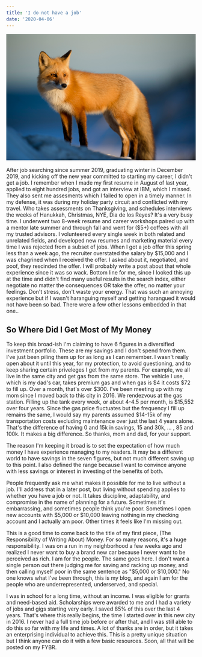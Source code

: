 ```yaml
---
title: 'I do not have a job'
date: '2020-04-06'
---
```


![photo](post2photo1.jpg)

After job searching since summer 2019, graduating winter in December 2019, and kicking off the new year committed to starting my career, I didn't get a job. I remember when I made my first resume in August of last year, applied to eight hundred jobs, and got an interview at IBM, which I missed. They also sent me assesments which I failed to open in a timely manner. In my defense, it was during my holiday party circuit and conflicted with my travel. Who takes assessments on Thanksgiving, and schedules interviews the weeks of Hanukkah, Christmas, NYE, Dia de los Reyes? It's a very busy time. I underwent two 8-week resume and career workshops paired up with a mentor late summer and through fall and went for ($5+) coffees with all my trusted advisors. I volunteered every single week in both related and unrelated fields, and developed new resumes and marketing material every time I was rejected from a subset of jobs. When I got a job offer this spring less than a week ago, the recruiter overstated the salary by $15,000 and I was chagrined when I received the offer. I asked about it, negotiated, and poof, they rescinded the offer. I will probably write a post about that whole experience since it was so wack. Bottom line for me, since I looked this up at the time and didn't find many useful results in the search index, either negotiate no matter the consequences OR take the offer, no matter your feelings. Don't stress, don't waste your energy. That was such an annoying experience but if I wasn't haranguing myself and getting harangued it would not have been so bad. There were a few other lessons embedded in that one..

## So Where Did I Get Most of My Money

To keep this broad-ish I'm claiming to have 6 figures in a diversified investment portfolio. These are my savings and I don't spend from them. I've just been piling them up for as long as I can remember. I wasn't really open about it until this year, for my protection, to avoid questioning, and to keep sharing certain priveleges I get from my parents. For example, we all live in the same city and get gas from the same store. The vehicle I use, which is my dad's car, takes premium gas and when gas is $4 it costs $72 to fill up. Over a month, that's over $300. I've been meeting up with my mom since I moved back to this city in 2016. We rendezvous at the gas station. Filling up the tank every week, or about 4-4.5 per month, is $15,552 over four years. Since the gas price fluctuates but the frequency I fill up remains the same, I would say my parents assumed $14-15k of my transportation costs excluding maintenance over just the last 4 years alone. That's the difference of having 0 and 15k in savings, 15 and 30k, ... , 85 and 100k. It makes a big difference. So thanks, mom and dad, for your support. 

The reason I'm keeping it broad is to set the expectation of how much money I have experience managing to my readers. It may be a different world to have savings in the seven figures, but not much different saving up to this point. I also defined the range because I want to convince anyone with less savings or interest in investing of the benefits of both. 

People frequently ask me what makes it possible for me to live without a job. I'll address that in a later post, but living without spending applies to whether you have a job or not. It takes discipline, adaptability, and compromise in the name of planning for a future. Sometimes it's embarrassing, and sometimes people think you're poor. Sometimes I open new accounts with $5,000 or $10,000 leaving nothing in my checking account and I actually am poor. Other times it feels like I'm missing out.

This is a good time to come back to the title of my first piece, (The Responsibility of Writing About) Money. For so many reasons, it's a huge responsibility. I was on a run in my neighborhood a few weeks ago and realized I never want to buy a brand new car because I never want to be perceived as rich. I am for the people. The same goes here. I don't want a single person out there judging me for saving and racking up money, and then calling myself poor in the same sentence as "$5,000 or $10,000." No one knows what I've been through, this is my blog, and again I am for the people who are underrepresented, underserved, and special. 

I was in school for a long time, without an income. I was eligible for grants and need-based aid. Scholarships were awarded to me and I had a variety of jobs and gigs starting very early. I saved 85% of this over the last 4 years. That's where this really begins, the time I started over in this new city in 2016. I never had a full time job before or after that, and I was still able to do this so far with my life and times. A lot of thanks are in order, but it takes an enterprising individual to achieve this. This is a pretty unique situation but I think anyone can do it with a few basic resources. Soon, all that will be posted on my FYBR.
